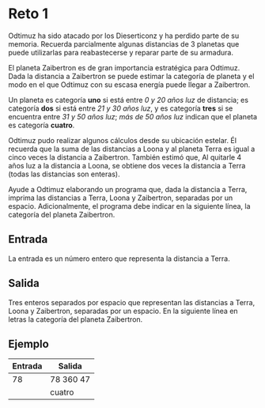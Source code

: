 # Reto 1

Odtimuz ha sido atacado por los Dieserticonz y ha perdido parte de su memoria. Recuerda parcialmente algunas distancias de 3 planetas que puede utilizarlas para reabastecerse y reparar parte de su armadura.

El planeta Zaibertron es de gran importancia estratégica para Odtimuz. Dada la distancia a Zaibertron se puede estimar la categoría de planeta y el modo en el que Odtimuz con su escasa energía puede llegar a Zaibertron.

Un planeta es categoría **uno** si está entre _0 y 20 años luz_ de distancia; es categoría **dos** si está entre _21 y 30 años luz_, y es categoría **tres** si se encuentra entre _31 y 50 años luz_; _más de 50 años luz_ indican que el planeta es categoría **cuatro**.

Odtimuz pudo realizar algunos cálculos desde su ubicación estelar. Él recuerda que la suma de las distancias a Loona y al planeta Terra es igual a cinco veces la distancia a Zaibertron. También estimó que, Al quitarle 4 años luz a la distancia a Loona, se obtiene dos veces la distancia a Terra (todas las distancias son enteras).

Ayude a Odtimuz elaborando un programa que, dada la distancia a Terra, imprima las distancias a Terra, Loona y Zaibertron, separadas por un espacio. Adicionalmente, el programa debe indicar en la siguiente línea, la categoría del planeta Zaibertron.

## Entrada

La entrada es un número entero que representa la distancia a Terra.

## Salida

Tres enteros separados por espacio que representan las distancias a Terra, Loona y Zaibertron, separadas por un espacio. En la siguiente línea en letras la categoría del planeta Zaibertron.

## Ejemplo

|   Entrada |     Salida    |
| ----------| --------------|
| 78        | 78 360 47     |
|           | cuatro        |
